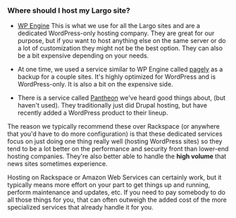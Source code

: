 ### Where should I host my Largo site?
* [WP Engine](http://wpengine.com) This is what we use for all the Largo sites and are a dedicated WordPress-only hosting company. They are great for our purpose, but if you want to host anything else on the same server or do a lot of customization they might not be the best option. They can also be a bit expensive depending on your needs.

* At one time, we used a service similar to WP Engine called [pagely](http://pagely.com) as a backup for a couple sites. It's highly optimized for WordPress and is WordPress-only. It is also a bit on the expensive side.

* There is a service called [Pantheon](https://www.getpantheon.com) we've heard good things about, (but haven't used). They traditionally just did Drupal hosting, but have recently added a WordPress product to their lineup. 

The reason we typically recommend these over Rackspace (or anywhere that you'd have to do more configuration) is that these dedicated services focus on just doing one thing really well (hosting WordPress sites) so they tend to be a lot better on the performance and security front than lower-end hosting companies. They're also better able to handle the **high volume** that news sites sometimes experience. 

Hosting on Rackspace or Amazon Web Services can certainly work, but it typically means more effort on your part to get things up and running, perform maintenance and updates, etc. If you need to pay somebody to do all those things for you, that can often outweigh the added cost of the more specialized services that already handle it for you.